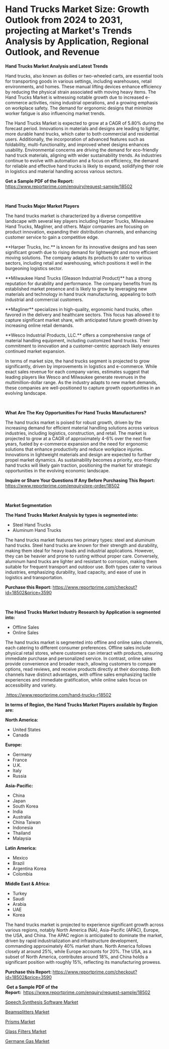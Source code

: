 <p><h1>Hand Trucks Market Size: Growth Outlook from 2024 to 2031, projecting at Market's Trends Analysis by Application, Regional Outlook, and Revenue</h1></p><p><strong>Hand Trucks Market Analysis and Latest Trends</strong></p>
<p><p>Hand trucks, also known as dollies or two-wheeled carts, are essential tools for transporting goods in various settings, including warehouses, retail environments, and homes. These manual lifting devices enhance efficiency by reducing the physical strain associated with moving heavy items. The Hand Trucks Market is witnessing notable growth due to increased e-commerce activities, rising industrial operations, and a growing emphasis on workplace safety. The demand for ergonomic designs that minimize worker fatigue is also influencing market trends.</p><p>The Hand Trucks Market is expected to grow at a CAGR of 5.80% during the forecast period. Innovations in materials and designs are leading to lighter, more durable hand trucks, which cater to both commercial and residential users. Additionally, the incorporation of advanced features such as foldability, multi-functionality, and improved wheel designs enhances usability. Environmental concerns are driving the demand for eco-friendly hand truck materials, aligning with wider sustainability trends. As industries continue to evolve with automation and a focus on efficiency, the demand for reliable and effective hand trucks is likely to expand, solidifying their role in logistics and material handling across various sectors.</p></p>
<p><strong>Get a Sample PDF of the Report:&nbsp;</strong> <a href="https://www.reportprime.com/enquiry/request-sample/18502?utm_campaign=1940&utm_medium=2&utm_source=Github&utm_content=ia&utm_term=25122024&utm_id=hand-trucks">https://www.reportprime.com/enquiry/request-sample/18502</a></p>
<p>&nbsp;</p>
<p><strong>Hand Trucks Major Market Players</strong></p>
<p><p>The hand trucks market is characterized by a diverse competitive landscape with several key players including Harper Trucks, Milwaukee Hand Trucks, Magliner, and others. Major companies are focusing on product innovation, expanding their distribution channels, and enhancing customer service to gain a competitive edge.</p><p>**Harper Trucks, Inc.** is known for its innovative designs and has seen significant growth due to rising demand for lightweight and more efficient moving solutions. The company adapts its products to cater to various sectors, including retail and warehousing, which positions it well in the burgeoning logistics sector.</p><p>**Milwaukee Hand Trucks (Gleason Industrial Product)** has a strong reputation for durability and performance. The company benefits from its established market presence and is likely to grow by leveraging new materials and technology in hand truck manufacturing, appealing to both industrial and commercial customers.</p><p>**Magliner** specializes in high-quality, ergonomic hand trucks, often favored in the delivery and healthcare sectors. This focus has allowed it to capture significant market share, with anticipated future growth driven by increasing online retail demands.</p><p>**Wesco Industrial Products, LLC.** offers a comprehensive range of material handling equipment, including customized hand trucks. Their commitment to innovation and a customer-centric approach likely ensures continued market expansion.</p><p>In terms of market size, the hand trucks segment is projected to grow significantly, driven by improvements in logistics and e-commerce. While exact sales revenue for each company varies, estimates suggest that leading players like Wesco and Milwaukee generate revenues in the multimillion-dollar range. As the industry adapts to new market demands, these companies are well-positioned to capture growth opportunities in an evolving landscape.</p></p>
<p>&nbsp;</p>
<p><strong>What Are The Key Opportunities For Hand Trucks Manufacturers?</strong></p>
<p><p>The hand trucks market is poised for robust growth, driven by the increasing demand for efficient material handling solutions across various industries, including logistics, construction, and retail. The market is projected to grow at a CAGR of approximately 4-6% over the next five years, fueled by e-commerce expansion and the need for ergonomic solutions that enhance productivity and reduce workplace injuries. Innovations in lightweight materials and design are expected to further propel market dynamics. As sustainability becomes a priority, eco-friendly hand trucks will likely gain traction, positioning the market for strategic opportunities in the evolving economic landscape.</p></p>
<p><strong>Inquire or Share Your Questions If Any Before Purchasing This Report:</strong> <a href="https://www.reportprime.com/enquiry/pre-order/18502?utm_campaign=1940&utm_medium=2&utm_source=Github&utm_content=ia&utm_term=25122024&utm_id=hand-trucks">https://www.reportprime.com/enquiry/pre-order/18502</a></p>
<p>&nbsp;</p>
<p><strong>Market Segmentation</strong></p>
<p><strong>The Hand Trucks Market Analysis by types is segmented into:</strong></p>
<p><ul><li>Steel Hand Trucks</li><li>Aluminum Hand Trucks</li></ul></p>
<p><p>The hand trucks market features two primary types: steel and aluminum hand trucks. Steel hand trucks are known for their strength and durability, making them ideal for heavy loads and industrial applications. However, they can be heavier and prone to rusting without proper care. Conversely, aluminum hand trucks are lighter and resistant to corrosion, making them suitable for frequent transport and outdoor use. Both types cater to various industries, emphasizing durability, load capacity, and ease of use in logistics and transportation.</p></p>
<p><strong>Purchase this Report:&nbsp;</strong><a href="https://www.reportprime.com/checkout?id=18502&price=3590&utm_campaign=1940&utm_medium=2&utm_source=Github&utm_content=ia&utm_term=25122024&utm_id=hand-trucks">https://www.reportprime.com/checkout?id=18502&price=3590</a></p>
<p>&nbsp;</p>
<p><strong>The Hand Trucks Market Industry Research by Application is segmented into:</strong></p>
<p><ul><li>Offline Sales</li><li>Online Sales</li></ul></p>
<p><p>The hand trucks market is segmented into offline and online sales channels, each catering to different consumer preferences. Offline sales include physical retail stores, where customers can interact with products, ensuring immediate purchase and personalized service. In contrast, online sales provide convenience and broader reach, allowing customers to compare options, read reviews, and receive products directly at their doorstep. Both channels have distinct advantages, with offline sales emphasizing tactile experiences and immediate gratification, while online sales focus on accessibility and variety.</p></p>
<p><a href="https://www.reportprime.com/hand-trucks-r18502?utm_campaign=1940&utm_medium=2&utm_source=Github&utm_content=ia&utm_term=25122024&utm_id=hand-trucks">&nbsp;https://www.reportprime.com/hand-trucks-r18502</a></p>
<p><strong>In terms of Region, the Hand Trucks Market Players available by Region are:</strong></p>
<p>
    <p> <strong> North America: </strong>
        <ul>
            <li>United States</li>
            <li>Canada</li>
        </ul>
        </p> 
    <p> <strong> Europe: </strong>
        <ul>
            <li>Germany</li>
            <li>France</li>
            <li>U.K.</li>
            <li>Italy</li>
            <li>Russia</li>
        </ul>
        </p> 
    <p> <strong> Asia-Pacific: </strong>
        <ul>
            <li>China</li>
            <li>Japan</li>
            <li>South Korea</li>
            <li>India</li>
            <li>Australia</li>
            <li>China Taiwan</li>
            <li>Indonesia</li>
            <li>Thailand</li>
            <li>Malaysia</li>
        </ul>
        </p> 
    <p> <strong> Latin America: </strong>
        <ul>
            <li>Mexico</li>
            <li>Brazil</li>
            <li>Argentina Korea</li>
            <li>Colombia</li>
        </ul>
        </p> 
    <p> <strong> Middle East & Africa: </strong>
        <ul>
            <li>Turkey</li>
            <li>Saudi</li>
            <li>Arabia</li>
            <li>UAE</li>
            <li>Korea</li>
        </ul>
    </p>
    </p>
<p><p>The hand trucks market is projected to experience significant growth across various regions, notably North America (NA), Asia-Pacific (APAC), Europe, the USA, and China. The APAC region is anticipated to dominate the market, driven by rapid industrialization and infrastructure development, commanding approximately 40% market share. North America follows closely at around 25%, while Europe accounts for 20%. The USA, as a subset of North America, contributes around 18%, and China holds a significant position with roughly 15%, reflecting its manufacturing prowess.</p></p>
<p><strong>Purchase this Report: </strong><a href="https://www.reportprime.com/checkout?id=18502&price=3590&utm_campaign=1940&utm_medium=2&utm_source=Github&utm_content=ia&utm_term=25122024&utm_id=hand-trucks">https://www.reportprime.com/checkout?id=18502&price=3590</a></p>
<p>&nbsp;<strong>Get a Sample PDF of the Report:&nbsp;&nbsp;</strong><a href="https://www.reportprime.com/enquiry/request-sample/18502?utm_campaign=1940&utm_medium=2&utm_source=Github&utm_content=ia&utm_term=25122024&utm_id=hand-trucks">https://www.reportprime.com/enquiry/request-sample/18502</a></p>
<p><strong></strong></p>
<p><p><a href="https://www.linkedin.com/pulse/speech-synthesis-software-industry-sector-market-dynamics-gldzc?utm_campaign=1940&utm_medium=2&utm_source=Github&utm_content=ia&utm_term=25122024&utm_id=hand-trucks">Speech Synthesis Software Market</a></p><p><a href="https://www.linkedin.com/pulse/res-insight-dial-qultf?utm_campaign=1940&utm_medium=2&utm_source=Github&utm_content=ia&utm_term=25122024&utm_id=hand-trucks">Beamsplitters Market</a></p><p><a href="https://www.linkedin.com/pulse/p-factrackr-ho6he?utm_campaign=1940&utm_medium=2&utm_source=Github&utm_content=ia&utm_term=25122024&utm_id=hand-trucks">Prisms Market</a></p><p><a href="https://www.linkedin.com/pulse/assessing-effect-ofcompany-theglass-filters-market-size-ugnlf?utm_campaign=1940&utm_medium=2&utm_source=Github&utm_content=ia&utm_term=25122024&utm_id=hand-trucks">Glass Filters Market</a></p><p><a href="https://www.linkedin.com/pulse/evalua-mark-research-ptwwe?utm_campaign=1940&utm_medium=2&utm_source=Github&utm_content=ia&utm_term=25122024&utm_id=hand-trucks">Germane Gas Market</a></p></p>